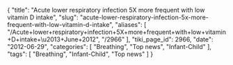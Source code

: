 {
    "title": "Acute lower respiratory infection 5X more frequent with low vitamin D intake",
    "slug": "acute-lower-respiratory-infection-5x-more-frequent-with-low-vitamin-d-intake",
    "aliases": [
        "/Acute+lower+respiratory+infection+5X+more+frequent+with+low+vitamin+D+intake+\u2013+June+2012",
        "/2966"
    ],
    "tiki_page_id": 2966,
    "date": "2012-06-29",
    "categories": [
        "Breathing",
        "Top news",
        "Infant-Child"
    ],
    "tags": [
        "Breathing",
        "Infant-Child",
        "Top news"
    ]
}